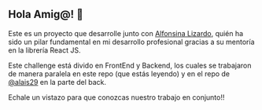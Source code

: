 ## Hola Amig@! 👋

Este es un proyecto que desarrolle junto con [Alfonsina Lizardo](https://github.com/Alais29/Alais29), quién ha sido un pilar fundamental en mi desarrollo profesional gracias a su mentoría en la librería React JS. 

Este challenge está divido en FrontEnd y Backend, los cuales se trabajaron de manera paralela en este repo (que estás leyendo) y en el repo de [@alais29](https://github.com/Alais29/binge-movies-backend) en la parte del back.

Echale un vistazo para que conozcas nuestro trabajo en conjunto!!

